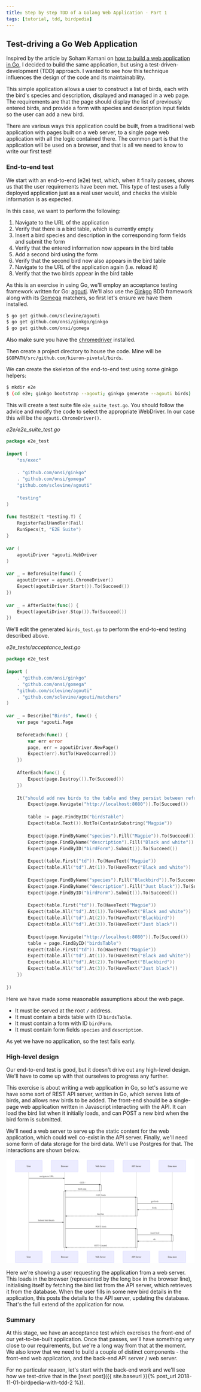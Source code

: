 ```yaml
---
title: Step by step TDD of a Golang Web Application - Part 1
tags: [tutorial, tdd, birdpedia]
---
```


## Test-driving a Go Web Application

Inspired by the article by Soham Kamani on [how to build a web application in
Go](https://www.sohamkamani.com/blog/2017/09/13/how-to-build-a-web-application-in-golang/),
I decided to build the same application, but using a test-driven-development
(TDD) approach. I wanted to see how this technique influences the design of the
code and its maintainability.

This simple application allows a user to construct a list of birds, each with
the bird's species and description, displayed and managed in a web page. The
requirements are that the page should display the list of previously entered
birds, and provide a form with species and description input fields so the user
can add a new bird.

There are various ways this application could be built, from a traditional web
application with pages built on a web server, to a single page web application
with all the logic contained there. The common part is that the application
will be used on a browser, and that is all we need to know to write our first
test!

### End-to-end test

We start with an end-to-end (e2e) test, which, when it finally passes, shows us
that the user requirements have been met. This type of test uses a fully
deployed application just as a real user would, and checks the visible
information is as expected.

In this case, we want to perform the following:

1. Navigate to the URL of the application
1. Verify that there is a bird table, which is currently empty
1. Insert a bird species and description in the corresponding form fields and submit the form
1. Verify that the entered information now appears in the bird table
1. Add a second bird using the form
1. Verify that the second bird now also appears in the bird table
1. Navigate to the URL of the application again (i.e. reload it)
1. Verify that the two birds appear in the bird table

As this is an exercise in using Go, we'll employ an acceptance testing
framework written for Go: [agouti](https://agouti.org). We'll also use the
[Ginkgo](https://github.com/onsi/ginkgo) BDD framework along with its
[Gomega](https://github.com/onsi/gomega) matchers, so first let's ensure we
have them installed.

```bash
$ go get github.com/sclevine/agouti
$ go get github.com/onsi/ginkgo/ginkgo
$ go get github.com/onsi/gomega
```

Also make sure you have the
[chromedriver](http://chromedriver.chromium.org/downloads) installed.

Then create a project directory to house the code. Mine will be
`$GOPATH/src/github.com/kieron-pivotal/birds`.

We can create the skeleton of the end-to-end test using some ginkgo helpers:

```bash
$ mkdir e2e
$ (cd e2e; ginkgo bootstrap --agouti; ginkgo generate --agouti birds)
```

This will create a test suite file `e2e_suite_test.go`. You should follow the
advice and modify the code to select the appropriate WebDriver. In our case
this will be the `agouti.ChromeDriver()`.

*e2e/e2e_suite_test.go*

```go
package e2e_test

import (
	"os/exec"

	. "github.com/onsi/ginkgo"
	. "github.com/onsi/gomega"
	"github.com/sclevine/agouti"

	"testing"
)

func TestE2e(t *testing.T) {
	RegisterFailHandler(Fail)
	RunSpecs(t, "E2E Suite")
}

var (
	agoutiDriver *agouti.WebDriver
)

var _ = BeforeSuite(func() {
	agoutiDriver = agouti.ChromeDriver()
	Expect(agoutiDriver.Start()).To(Succeed())
})

var _ = AfterSuite(func() {
	Expect(agoutiDriver.Stop()).To(Succeed())
})
```

We'll edit the generated `birds_test.go` to perform the end-to-end testing
described above.

*e2e_tests/acceptance_test.go*

```go
package e2e_test

import (
	. "github.com/onsi/ginkgo"
	. "github.com/onsi/gomega"
	"github.com/sclevine/agouti"
	. "github.com/sclevine/agouti/matchers"
)

var _ = Describe("Birds", func() {
	var page *agouti.Page

	BeforeEach(func() {
		var err error
		page, err = agoutiDriver.NewPage()
		Expect(err).NotTo(HaveOccurred())
	})

	AfterEach(func() {
		Expect(page.Destroy()).To(Succeed())
	})

	It("should add new birds to the table and they persist between refreshes", func() {
		Expect(page.Navigate("http://localhost:8080")).To(Succeed())

		table := page.FindByID("birdsTable")
		Expect(table.Text()).NotTo(ContainSubstring("Magpie"))

		Expect(page.FindByName("species").Fill("Magpie")).To(Succeed())
		Expect(page.FindByName("description").Fill("Black and white")).To(Succeed())
		Expect(page.FindByID("birdForm").Submit()).To(Succeed())

		Expect(table.First("td")).To(HaveText("Magpie"))
		Expect(table.All("td").At(1)).To(HaveText("Black and white"))

		Expect(page.FindByName("species").Fill("Blackbird")).To(Succeed())
		Expect(page.FindByName("description").Fill("Just black")).To(Succeed())
		Expect(page.FindByID("birdForm").Submit()).To(Succeed())

		Expect(table.First("td")).To(HaveText("Magpie"))
		Expect(table.All("td").At(1)).To(HaveText("Black and white"))
		Expect(table.All("td").At(2)).To(HaveText("Blackbird"))
		Expect(table.All("td").At(3)).To(HaveText("Just black"))

		Expect(page.Navigate("http://localhost:8080")).To(Succeed())
		table = page.FindByID("birdsTable")
		Expect(table.First("td")).To(HaveText("Magpie"))
		Expect(table.All("td").At(1)).To(HaveText("Black and white"))
		Expect(table.All("td").At(2)).To(HaveText("Blackbird"))
		Expect(table.All("td").At(3)).To(HaveText("Just black"))
	})

})
```

Here we have made some reasonable assumptions about the web page. 

* It must be served at the root `/` address.
* It must contain a birds table with ID `birdsTable`.
* It must contain a form with ID `birdForm`.
* It must contain form fields `species` and `description`.

As yet we have no application, so the test fails early.

### High-level design

Our end-to-end test is good, but it doesn't drive out any high-level design.
We'll have to come up with that ourselves to progress any further.

This exercise is about writing a web application in Go, so let's assume we have
some sort of REST API server, written in Go, which serves lists of birds, and
allows new birds to be added. The front-end should be a single-page web
application written in Javascript interacting with the API. It can load the
bird list when it initially loads, and can POST a new bird when the bird form
is submitted.

We'll need a web server to serve up the static content for the web application,
which could well co-exist in the API server. Finally, we'll need some form of
data storage for the bird data.  We'll use Postgres for that. The interactions
are shown below.

![sequenceDiagram](/assets/high-level.svg)

Here we're showing a user requesting the application from a web server. This
loads in the browser (represented by the long box in the browser line),
initialising itself by fetching the bird list from the API server, which
retrieves it from the database.  When the user fills in some new bird details
in the application, this posts the details to the API server, updating the
database. That's the full extend of the application for now.

### Summary

At this stage, we have an acceptance test which exercises the front-end of our
yet-to-be-built application. Once that passes, we'll have something very close
to our requirements, but we're a long way from that at the moment. We also know
that we need to build a couple of distinct components - the front-end web
application, and the back-end API server / web server.

For no particular reason, let's start with the back-end work and we'll see how
we test-drive that in the [next post]({{ site.baseurl }}{% post_url
2018-11-01-birdpedia-with-tdd-2 %}).

